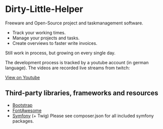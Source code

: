 # Dirty-Little-Helper

Freeware and Open-Source project and taskmanagement software.

* Track your working times.
* Manage your projects and tasks.
* Create overviews to faster write invoices.

Still work in process, but growing on every single day.

The development process is tracked by a youtube account (in german language). The videos are recorded live streams from twitch:

[View on Youtube](https://www.youtube.com/watch?v=_BIk0Db0G38)

## Third-party libraries, frameworks and resources
* [Bootstrap](https://getbootstrap.com/)
* [FontAwesome](https://fontawesome.com/)
* [Symfony](https://symfony.com/) (+ Twig)
  Please see composer.json for all included symfony packages.
